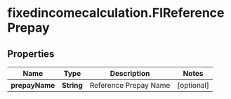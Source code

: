 # fixedincomecalculation.FIReferencePrepay

## Properties

Name | Type | Description | Notes
------------ | ------------- | ------------- | -------------
**prepayName** | **String** | Reference Prepay Name | [optional] 


